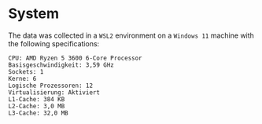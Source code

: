 # System

The data was collected in a `WSL2` environment on a `Windows 11` machine with the following specifications:

```text
CPU: AMD Ryzen 5 3600 6-Core Processor
Basisgeschwindigkeit: 3,59 GHz
Sockets: 1
Kerne: 6
Logische Prozessoren: 12
Virtualisierung: Aktiviert
L1-Cache: 384 KB
L2-Cache: 3,0 MB
L3-Cache: 32,0 MB
```
